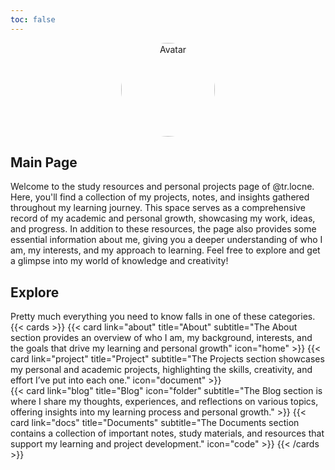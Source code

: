 ```yaml
---
toc: false
---
```

<div style="text-align: center;">
  <img src="/images/avatar.jpg" alt="Avatar" style="border-radius: 50%; width: 150px; height: 150px;" />
</div>

## Main Page
Welcome to the study resources and personal projects page of @tr.locne. Here, you'll find a collection of my projects, notes, and insights gathered throughout my learning journey. This space serves as a comprehensive record of my academic and personal growth, showcasing my work, ideas, and progress. In addition to these resources, the page also provides some essential information about me, giving you a deeper understanding of who I am, my interests, and my approach to learning. Feel free to explore and get a glimpse into my world of knowledge and creativity!

## Explore
Pretty much everything you need to know falls in one of these categories.
{{< cards >}}
  {{< card link="about" title="About" subtitle="The About section provides an overview of who I am, my background, interests, and the goals that drive my learning and personal growth" icon="home" >}}
  {{< card link="project" title="Project" subtitle="The Projects section showcases my personal and academic projects, highlighting the skills, creativity, and effort I’ve put into each one." icon="document" >}}  
  {{< card link="blog" title="Blog" icon="folder" subtitle="The Blog section is where I share my thoughts, experiences, and reflections on various topics, offering insights into my learning process and personal growth."  >}}
  {{< card link="docs" title="Documents" subtitle="The Documents section contains a collection of important notes, study materials, and resources that support my learning and project development." icon="code" >}}
{{< /cards >}}